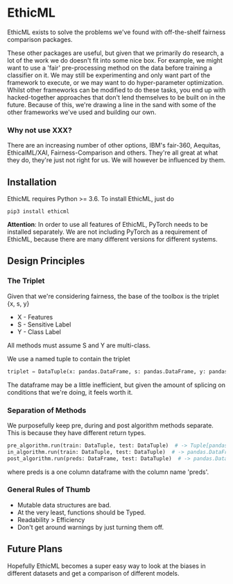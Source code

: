 # EthicML

EthicML exists to solve the problems we've found with off-the-shelf fairness comparison packages.

These other packages are useful, but given that we primarily do research,
a lot of the work we do doesn't fit into some nice box.
For example, we might want to use a 'fair' pre-processing method on the data before training a classifier on it.
We may still be experimenting and only want part of the framework to execute,
or we may want to do hyper-parameter optimization.
Whilst other frameworks can be modified to do these tasks,
you end up with hacked-together approaches that don't lend themselves to be built on in the future.
Because of this,
we're drawing a line in the sand with some of the other frameworks we've used and building our own.

### Why not use XXX?

There are an increasing number of other options,
IBM's fair-360, Aequitas, EthicalML/XAI, Fairness-Comparison and others.
They're all great at what they do, they're just not right for us.
We will however be influenced by them.

## Installation

EthicML requires Python >= 3.6.
To install EthicML, just do
```
pip3 install ethicml
```

**Attention**: In order to use all features of EthicML, PyTorch needs to be installed separately.
We are not including PyTorch as a requirement of EthicML,
because there are many different versions for different systems.

## Design Principles

### The Triplet

Given that we're considering fairness, the base of the toolbox is the triplet {x, s, y}

- X - Features
- S - Sensitive Label
- Y - Class Label

All methods must assume S and Y are multi-class.

We use a named tuple to contain the triplet

```python
triplet = DataTuple(x: pandas.DataFrame, s: pandas.DataFrame, y: pandas.DataFrame)
```

The dataframe may be a little inefficient,
but given the amount of splicing on conditions that we're doing, it feels worth it.

### Separation of Methods

We purposefully keep pre, during and post algorithm methods separate. This is because they have different return types.

```python
pre_algorithm.run(train: DataTuple, test: DataTuple)  # -> Tuple[pandas.DataFrame, pandas.DataFrame]
in_algorithm.run(train: DataTuple, test: DataTuple)  # -> pandas.DataFrame
post_algorithm.run(preds: DataFrame, test: DataTuple)  # -> pandas.DataFrame
```
where preds is a one column dataframe with the column name 'preds'.

### General Rules of Thumb

- Mutable data structures are bad.
- At the very least, functions should be Typed.
- Readability > Efficiency
- Don't get around warnings by just turning them off.

## Future Plans

Hopefully EthicML becomes a super easy way to look at the biases in different datasets
and get a comparison of different models.
